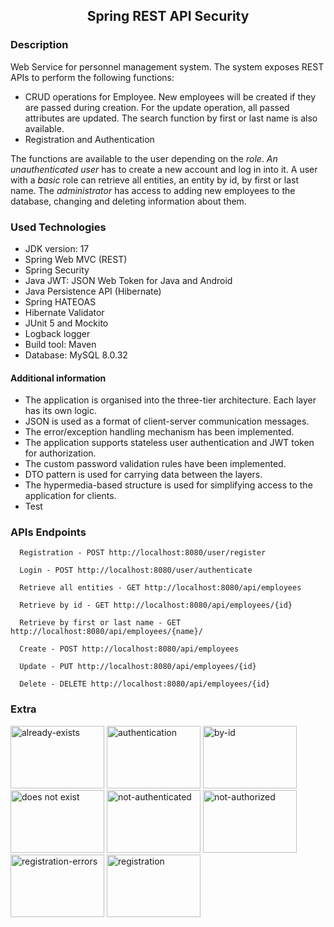 <h2 align="center">Spring REST API Security</h2>

### Description 
Web Service for personnel management system.
The system exposes REST APIs to perform the following functions:
 - CRUD operations for Employee. New employees will be created if they are passed during creation.
   For the update operation, all passed attributes are updated. The search function by first or last name is also available.
 - Registration and Authentication

The functions are available to the user depending on the *role*.
*An unauthenticated user* has to create a new account and log in into it. A user with a *basic* role can retrieve all entities, an entity by id, by first or last name.
The *administrator* has access to adding new employees to the database, changing and deleting information about them.


### Used Technologies
* JDK version: 17
* Spring Web MVC (REST)
* Spring Security
* Java JWT: JSON Web Token for Java and Android
* Java Persistence API (Hibernate)
* Spring HATEOAS
* Hibernate Validator
* JUnit 5 and Mockito
* Logback logger
* Build tool: Maven
* Database: MySQL 8.0.32

#### Additional information
   * The application is organised into the three-tier architecture. Each layer has its own logic.
   * JSON is used as a format of client-server communication messages.
   * The error/exception handling mechanism has been implemented.
   * The application supports stateless user authentication and JWT token for authorization.
   * The custom password validation rules have been implemented.
   * DTO pattern is used for carrying data between the layers.
   * The hypermedia-based structure is used for simplifying access to the application for clients.
   * Test

### APIs Endpoints

      Registration - POST http://localhost:8080/user/register

      Login - POST http://localhost:8080/user/authenticate

      Retrieve all entities - GET http://localhost:8080/api/employees

      Retrieve by id - GET http://localhost:8080/api/employees/{id}

      Retrieve by first or last name - GET http://localhost:8080/api/employees/{name}/

      Create - POST http://localhost:8080/api/employees

      Update - PUT http://localhost:8080/api/employees/{id}

      Delete - DELETE http://localhost:8080/api/employees/{id}

### Extra
<img height="100" src="D:\IntellijProjects\[NEW] - Spring Boot 3, Spring 6 &amp; Hibernate for Beginners\bonus\REST API Security - Custom Tables with JPAHibernate\spring-rest-api-security\screenshots\already-exists.png" title="already-exists" width="150"/>
<img height="100" src="D:\IntellijProjects\[NEW] - Spring Boot 3, Spring 6 &amp; Hibernate for Beginners\bonus\REST API Security - Custom Tables with JPAHibernate\spring-rest-api-security\screenshots\authentication.png" title="authentication" width="150"/>
<img height="100" src="D:\IntellijProjects\[NEW] - Spring Boot 3, Spring 6 &amp; Hibernate for Beginners\bonus\REST API Security - Custom Tables with JPAHibernate\spring-rest-api-security\screenshots\by-id.png" title="by-id" width="150"/>
<img height="100" src="D:\IntellijProjects\[NEW] - Spring Boot 3, Spring 6 &amp; Hibernate for Beginners\bonus\REST API Security - Custom Tables with JPAHibernate\spring-rest-api-security\screenshots\does-not-exist.png" title="does not exist" width="150"/>
<img height="100" src="D:\IntellijProjects\[NEW] - Spring Boot 3, Spring 6 &amp; Hibernate for Beginners\bonus\REST API Security - Custom Tables with JPAHibernate\spring-rest-api-security\screenshots\not-authenticated.png" title="not-authenticated" width="150"/>
<img height="100" src="D:\IntellijProjects\[NEW] - Spring Boot 3, Spring 6 &amp; Hibernate for Beginners\bonus\REST API Security - Custom Tables with JPAHibernate\spring-rest-api-security\screenshots\not-authorized.png" title="not-authorized" width="150"/>
<img height="100" src="D:\IntellijProjects\[NEW] - Spring Boot 3, Spring 6 &amp; Hibernate for Beginners\bonus\REST API Security - Custom Tables with JPAHibernate\spring-rest-api-security\screenshots\registration-errors.png" title="registration-errors" width="150"/>
<img height="100" src="D:\IntellijProjects\[NEW] - Spring Boot 3, Spring 6 &amp; Hibernate for Beginners\bonus\REST API Security - Custom Tables with JPAHibernate\spring-rest-api-security\screenshots\registration.png" title="registration" width="150"/>







      
      
      

  
